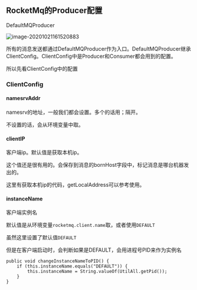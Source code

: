 ## RocketMq的Producer配置

DefaultMQProducer

![image-20201021161520883](C:\Users\hello\AppData\Roaming\Typora\typora-user-images\image-20201021161520883.png)

所有的消息发送都通过DefaultMQProducer作为入口。DefaultMQProducer继承ClientConfig。ClientConfig中是Producer和Consumer都会用到的配置。

所以先看ClientConfig中的配置

### ClientConfig

#### namesrvAddr

namesrv的地址，一般我们都会设置。多个的话用；隔开。

不设置的话，会从环境变量中取。

#### clientIP

客户端ip。默认值是获取本机ip。

这个值还是很有用的。会保存到消息的bornHost字段中，标记消息是哪台机器发出的。

这里有获取本机ip的代码，getLocalAddress可以参考使用。

#### instanceName

客户端实例名

默认值是从环境变量`rocketmq.client.name`取，或者使用`DEFAULT`

虽然这里设置了默认值`DEFAULT`

但是在客户端启动时，会判断如果是DEFAULT，会用进程号PID来作为实例名

```
public void changeInstanceNameToPID() {
    if (this.instanceName.equals("DEFAULT")) {
        this.instanceName = String.valueOf(UtilAll.getPid());
    }
}
```